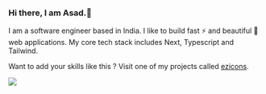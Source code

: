 ### Hi there, I am Asad.👋
I am a software engineer based in India. I like to build fast ⚡ and beautiful 🎨 web applications. My core tech stack includes Next, Typescript and Tailwind.



Want to add your skills like this ? Visit one of my projects called [ezicons](https://github.com/asyncasad/ezicons).

![](https://komarev.com/ghpvc/?username=asyncasad&color=grey)
